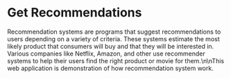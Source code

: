 # Get Recommendations

Recommendation systems are programs that suggest recommendations to users depending on a variety of criteria. These systems estimate the most likely product that consumers will buy and that they will be interested in. Various companies like Netflix, Amazon, and other use recommender systems to help their users find the right product or movie for them.\n\nThis web application is demonstration of how recommendation system work.
